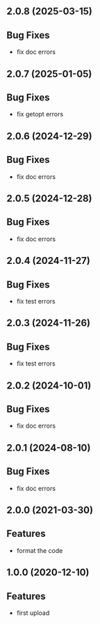 ## 2.0.8 (2025-03-15)

## Bug Fixes

- fix doc errors

## 2.0.7 (2025-01-05)

## Bug Fixes

- fix getopt errors

## 2.0.6 (2024-12-29)

## Bug Fixes

- fix doc errors

## 2.0.5 (2024-12-28)

## Bug Fixes

- fix doc errors

## 2.0.4 (2024-11-27)

## Bug Fixes

- fix test errors

## 2.0.3 (2024-11-26)

## Bug Fixes

- fix test errors

## 2.0.2 (2024-10-01)

## Bug Fixes

- fix doc errors

## 2.0.1 (2024-08-10)

## Bug Fixes

- fix doc errors

## 2.0.0 (2021-03-30)

## Features

- format the code

## 1.0.0 (2020-12-10)

## Features

- first upload